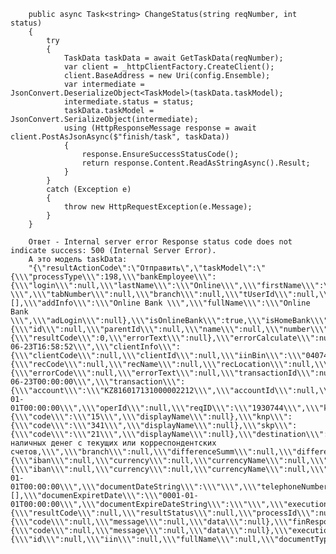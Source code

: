         public async Task<string> ChangeStatus(string reqNumber, int status)
        {
            try
            {
                TaskData taskData = await GetTaskData(reqNumber);
                var client = _httpClientFactory.CreateClient();
                client.BaseAddress = new Uri(config.Ensemble);
                var intermediate = JsonConvert.DeserializeObject<TaskModel>(taskData.taskModel);
                intermediate.status = status;
                taskData.taskModel = JsonConvert.SerializeObject(intermediate);
                using (HttpResponseMessage response = await client.PostAsJsonAsync($"finish/task", taskData))
                {
                    response.EnsureSuccessStatusCode();
                    return response.Content.ReadAsStringAsync().Result;
                }
            }
            catch (Exception e)
            {
                throw new HttpRequestException(e.Message);
            }
        }

        Ответ - Internal server error Response status code does not indicate success: 500 (Internal Server Error).
        А это модель taskData:
        "{\"resultActionCode\":\"Отправить\",\"taskModel\":\"{\\\"processType\\\":198,\\\"bankEmployee\\\":{\\\"login\\\":null,\\\"lastName\\\":\\\"Online\\\",\\\"firstName\\\":\\\"Bank\\\",\\\"middleName\\\":\\\" \\\",\\\"tabNumber\\\":null,\\\"branch\\\":null,\\\"tUserId\\\":null,\\\"eMail\\\":null,\\\"roles\\\":[],\\\"addInfo\\\":\\\"Online Bank \\\",\\\"fullName\\\":\\\"Online Bank  \\\",\\\"adLogin\\\":null},\\\"isOnlineBank\\\":true,\\\"isHomeBank\\\":false,\\\"homebankId\\\":null,\\\"isConfidant\\\":false,\\\"cassOrder\\\":null,\\\"cardNotFound\\\":false,\\\"tcrGetRedy\\\":false,\\\"branch\\\":{\\\"id\\\":null,\\\"parentId\\\":null,\\\"name\\\":null,\\\"number\\\":null,\\\"p_number\\\":null},\\\"showTextWarn\\\":false,\\\"tcrGo\\\":false,\\\"showTcrErr\\\":false,\\\"returned\\\":false,\\\"getStatRes\\\":{\\\"resultCode\\\":0,\\\"errorText\\\":null},\\\"errorCalculate\\\":null,\\\"requestNumber\\\":\\\"100159812910\\\",\\\"requestCreateDate\\\":\\\"2023-06-23T16:58:52\\\",\\\"clientInfo\\\":{\\\"clientCode\\\":null,\\\"clientId\\\":null,\\\"iinBin\\\":\\\"040740008423\\\",\\\"clientName\\\":\\\"050201.156994\\\",\\\"documentType\\\":null,\\\"documentNumber\\\":null,\\\"documentIssuer\\\":null,\\\"documentIssueDate\\\":null,\\\"isResident\\\":false,\\\"birthDate\\\":null,\\\"address\\\":null,\\\"citizenshipCountry\\\":null,\\\"searchResult\\\":null,\\\"firstNameHead\\\":null,\\\"lastNameHead\\\":null,\\\"middleNameHead\\\":null,\\\"iinHead\\\":null,\\\"kod\\\":null,\\\"isClientCardExists\\\":false,\\\"isSearchDone\\\":false,\\\"residentCountryCode\\\":null},\\\"recycler\\\":{\\\"recCode\\\":null,\\\"recName\\\":null,\\\"recLocation\\\":null,\\\"recStatus\\\":null,\\\"recType\\\":null,\\\"kztAmount\\\":null,\\\"usdAmount\\\":null,\\\"eurAmount\\\":null,\\\"depositoryCode\\\":null,\\\"depositoryName\\\":null},\\\"withdrawRes\\\":{\\\"errorCode\\\":null,\\\"errorText\\\":null,\\\"transactionId\\\":null,\\\"reqNum\\\":null,\\\"recAcc\\\":null,\\\"recAccExt\\\":null,\\\"vmix\\\":null,\\\"sesId\\\":null,\\\"recordId\\\":null},\\\"rrko\\\":null,\\\"rrkodate\\\":\\\"2023-06-23T00:00:00\\\",\\\"transaction\\\":{\\\"account\\\":\\\"KZ816017131000002212\\\",\\\"accountId\\\":null,\\\"accountDepartmentId\\\":null,\\\"accountAmount\\\":null,\\\"accountAviableAmount\\\":null,\\\"accountCurrency\\\":\\\"KZT\\\",\\\"accountType\\\":null,\\\"cardId\\\":null,\\\"excess\\\":null,\\\"analytics\\\":null,\\\"settlement\\\":false,\\\"transactionAmount\\\":\\\"3000\\\",\\\"transactionActualAmount\\\":null,\\\"transactionCommission\\\":\\\"250\\\",\\\"sessionId\\\":null,\\\"tcrTransactionId\\\":null,\\\"recyclerId\\\":null,\\\"recyclerName\\\":null,\\\"recyclerCity\\\":null,\\\"invoiceAmount\\\":\\\"46985614.2\\\",\\\"eknp\\\":null,\\\"operDate\\\":\\\"0001-01-01T00:00:00\\\",\\\"operId\\\":null,\\\"reqID\\\":\\\"1930744\\\",\\\"key\\\":\\\"202703\\\",\\\"reqNum\\\":null,\\\"kod\\\":\\\"15\\\",\\\"kbe\\\":{\\\"code\\\":\\\"15\\\",\\\"displayName\\\":null},\\\"knp\\\":{\\\"code\\\":\\\"341\\\",\\\"displayName\\\":null},\\\"skp\\\":{\\\"code\\\":\\\"21\\\",\\\"displayName\\\":null},\\\"destination\\\":\\\"Снятие наличных денег с текущих или корреспондентских счетов,\\\",\\\"branch\\\":null,\\\"differenceSumm\\\":null,\\\"difference\\\":false,\\\"differenceType\\\":null,\\\"clientType\\\":0},\\\"summAmount\\\":null,\\\"setAccount\\\":{\\\"iban\\\":null,\\\"currency\\\":null,\\\"currencyName\\\":null,\\\"amount\\\":null,\\\"depCode\\\":null,\\\"depId\\\":null,\\\"accountSearchResult\\\":null,\\\"status\\\":null,\\\"type\\\":null},\\\"setExtAccount\\\":{\\\"iban\\\":null,\\\"currency\\\":null,\\\"currencyName\\\":null,\\\"amount\\\":null,\\\"depCode\\\":null,\\\"depId\\\":null,\\\"accountSearchResult\\\":null,\\\"status\\\":null,\\\"type\\\":null},\\\"commision\\\":null,\\\"totalComm\\\":null,\\\"firstName\\\":\\\"АЙБЕК\\\",\\\"lastName\\\":\\\"ТУРАБЕКОВ\\\",\\\"middleName\\\":\\\"ЕРМУХАМБЕТОВИЧ\\\",\\\"iin\\\":\\\"961023301570\\\",\\\"documentNumber\\\":\\\"\\\",\\\"documentDate\\\":\\\"0001-01-01T00:00:00\\\",\\\"documentDateString\\\":\\\"\\\",\\\"telephoneNumber\\\":null,\\\"applicantAddress\\\":null,\\\"maxSumCashIn\\\":\\\"2000000\\\",\\\"warrantNumber\\\":null,\\\"status\\\":3,\\\"statusString\\\":\\\"0\\\",\\\"executionHistory\\\":[],\\\"documenExpiretDate\\\":\\\"0001-01-01T00:00:00\\\",\\\"documentExpireDateString\\\":\\\"\\\",\\\"executionResponse\\\":{\\\"resultCode\\\":null,\\\"resultStatus\\\":null,\\\"processId\\\":null},\\\"authResponse\\\":{\\\"code\\\":null,\\\"message\\\":null,\\\"data\\\":null},\\\"finResponse\\\":{\\\"code\\\":null,\\\"message\\\":null,\\\"data\\\":null},\\\"executionId\\\":null,\\\"confidantInfo\\\":{\\\"id\\\":null,\\\"iin\\\":null,\\\"fullName\\\":null,\\\"documentType\\\":null,\\\"documentNumber\\\":null,\\\"documentIssuer\\\":null,\\\"documentIssueDate\\\":null,\\\"powerOfAttorneyNumber\\\":null,\\\"powerOfAttorneyIssueDate\\\":null,\\\"birthDate\\\":null,\\\"address\\\":null,\\\"citizenshipCountry\\\":null},\\\"userCassInfo\\\":null,\\\"timeoutMinutes\\\":0,\\\"rkodateString\\\":\\\"23.06.2023\\\"}\",\"taskId\":\"100394948\",\"processId\":\"100159812910\",\"bpVersionId\":\"1138\",\"bpRoleCode\":\"376\"}"
